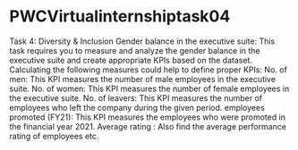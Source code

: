 # PWCVirtualinternshiptask04
Task 4: Diversity &amp; Inclusion
Gender balance in the executive suite:
This task requires you to measure and analyze the gender balance in the executive suite and create appropriate KPIs based on the dataset. Calculating the following measures could help to define proper KPIs:
No. of men: This KPI measures the number of male employees in the executive suite.
No. of women: This KPI measures the number of female employees in the executive suite.
No. of leavers: This KPI measures the number of employees who left the company during the given period.
employees promoted (FY21): This KPI measures the employees who were promoted in the financial year 2021.
Average rating : Also find the average performance rating of employees etc.

